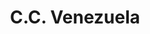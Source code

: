 ---
title: "C.C. Venezuela"
url: /ciudad-guayana-puerto-ordaz/c-c-venezuela/
shop: Einkaufszentrum
---
